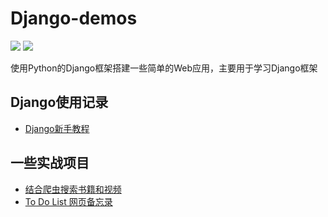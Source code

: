 # Django-demos

![](https://img.shields.io/badge/python-v3.7-blue.svg) ![](https://img.shields.io/badge/Django-v2.2.5-green.svg)

使用Python的Django框架搭建一些简单的Web应用，主要用于学习Django框架

## Django使用记录

- [Django新手教程](https://chunar5354.github.io/2020/03/06/django-tutorial.html)

## 一些实战项目

- [结合爬虫搜索书籍和视频](https://github.com/Chunar5354/Django-demos/tree/master/SearchDemo)
- [To Do List 网页备忘录](https://github.com/Chunar5354/Django-demos/tree/master/TodoDemo)
